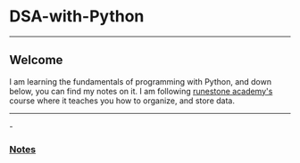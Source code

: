 # DSA-with-Python
<hr>

## Welcome
<p>
  I am learning the fundamentals of programming with Python, and down below, you can find my notes on it. I am following <a href = "https://runestone.academy/ns/books/published/pythonds3/index.html"> runestone academy's </a> course where it teaches you how to organize, and store data. 
</p>
<hr>
- <h3> <a href="DSA.md"> Notes </a> </h3>
